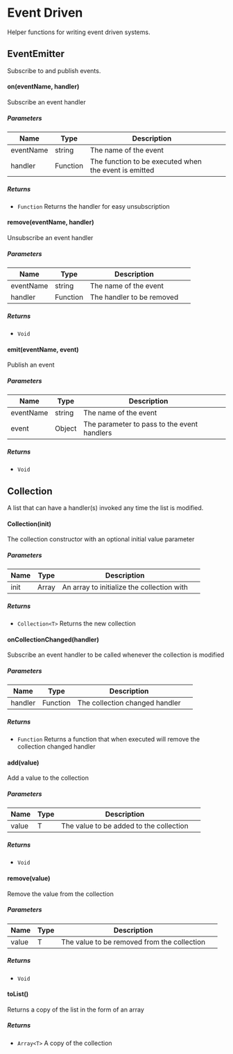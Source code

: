 # Event Driven

Helper functions for writing event driven systems.


## EventEmitter

Subscribe to and publish events.

#### on(eventName, handler) 

Subscribe an event handler




##### Parameters

| Name | Type | Description |  |
| ---- | ---- | ----------- | -------- |
| eventName | string | The name of the event | &nbsp; |
| handler | Function | The function to be executed when the event is emitted | &nbsp; |




##### Returns


- `Function`  Returns the handler for easy unsubscription



#### remove(eventName, handler) 

Unsubscribe an event handler




##### Parameters

| Name | Type | Description |  |
| ---- | ---- | ----------- | -------- |
| eventName | string | The name of the event | &nbsp; |
| handler | Function | The handler to be removed | &nbsp; |




##### Returns


- `Void`



#### emit(eventName, event) 

Publish an event




##### Parameters

| Name | Type | Description |  |
| ---- | ---- | ----------- | -------- |
| eventName | string | The name of the event | &nbsp; |
| event | Object | The parameter to pass to the event handlers | &nbsp; |




##### Returns


- `Void`


## Collection

A list that can have a handler(s) invoked any time the list is modified.




#### Collection(init) 

The collection constructor with an optional initial value parameter




##### Parameters

| Name | Type | Description |  |
| ---- | ---- | ----------- | -------- |
| init | Array<T> | An array to initialize the collection with | &nbsp; |




##### Returns


- `Collection<T>`  Returns the new collection



#### onCollectionChanged(handler) 

Subscribe an event handler to be called whenever the collection is modified




##### Parameters

| Name | Type | Description |  |
| ---- | ---- | ----------- | -------- |
| handler | Function | The collection changed handler | &nbsp; |




##### Returns


- `Function`  Returns a function that when executed will remove the collection changed handler



#### add(value) 

Add a value to the collection




##### Parameters

| Name | Type | Description |  |
| ---- | ---- | ----------- | -------- |
| value | T | The value to be added to the collection | &nbsp; |




##### Returns


- `Void`



#### remove(value) 

Remove the value from the collection




##### Parameters

| Name | Type | Description |  |
| ---- | ---- | ----------- | -------- |
| value | T | The value to be removed from the collection | &nbsp; |




##### Returns


- `Void`



#### toList() 

Returns a copy of the list in the form of an array






##### Returns


- `Array<T>`  A copy of the collection
